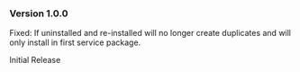 ### Version 1.0.0

Fixed: If uninstalled and re-installed will no longer create duplicates and will only install in first service package.

Initial Release
